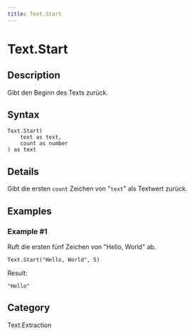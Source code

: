 ```yaml
---
title: Text.Start
---
```


# Text.Start


## Description

Gibt den Beginn des Texts zurück.


## Syntax

```powerquery
Text.Start(
    text as text,
    count as number
) as text
```


## Details

Gibt die ersten <code>count</code> Zeichen von "<code>text</code>" als Textwert zurück.


## Examples

### Example #1 
Ruft die ersten fünf Zeichen von &#34;Hello, World&#34; ab.
```powerquery
Text.Start("Hello, World", 5)
```

Result: 
```powerquery
"Hello"
```




## Category
Text.Extraction
